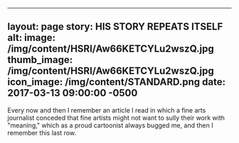 ---
layout: page
story: HIS STORY REPEATS ITSELF
alt:
image: /img/content/HSRI/Aw66KETCYLu2wszQ.jpg
thumb_image: /img/content/HSRI/Aw66KETCYLu2wszQ.jpg
icon_image: /img/content/STANDARD.png
date: 2017-03-13 09:00:00 -0500
----
Every now and then I remember an article I read in which a fine arts journalist conceded that fine artists might not want to sully their work with "meaning," which as a proud cartoonist always bugged me, and then I remember this last row.

